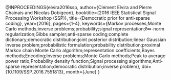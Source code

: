 @INPROCEEDINGS{elvira2016ssp, 
    author={Clément Elvira and Pierre Chainais and Nicolas Dobigeon},
    booktitle={2016 IEEE Statistical Signal Processing Workshop (SSP)}, 
    title={Democratic prior for anti-sparse coding}, 
    year={2016}, 
    pages={1-4}, 
    keywords={Markov processes;Monte Carlo methods;inverse problems;probability;signal representation;ℓ∞-norm regularization;Gibbs sampler;anti-sparse coding;complete dictionary;democratic distribution;joint posterior distribution;linear Gaussian inverse problem;probabilistic formulation;probability distribution;proximal Markov chain Monte Carlo algorithm;representation coefficients;Bayes methods;Encoding;Inverse problems;Monte Carlo methods;Peak to average power ratio;Probability density function;Signal processing algorithms;Anti-sparse representation;democratic distribution;inverse problem}, 
    doi={10.1109/SSP.2016.7551813}, 
    month={June}
}